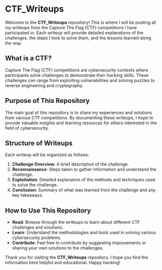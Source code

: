 # CTF_Writeups

Welcome to the **CTF_Writeups** repository! This is where I will be posting all my writeups from the Capture The Flag (CTF) competitions I have participated in. Each writeup will provide detailed explanations of the challenges, the steps I took to solve them, and the lessons learned along the way.

## What is a CTF?

Capture The Flag (CTF) competitions are cybersecurity contests where participants solve challenges to demonstrate their hacking skills. These challenges can range from exploiting vulnerabilities and solving puzzles to reverse engineering and cryptography.

## Purpose of This Repository

The main goal of this repository is to share my experiences and solutions from various CTF competitions. By documenting these writeups, I hope to provide valuable insights and learning resources for others interested in the field of cybersecurity. 

## Structure of Writeups

Each writeup will be organized as follows:
1. **Challenge Overview**: A brief description of the challenge.
2. **Reconnaissance**: Steps taken to gather information and understand the challenge.
3. **Exploitation**: Detailed explanation of the methods and techniques used to solve the challenge.
4. **Conclusion**: Summary of what was learned from the challenge and any key takeaways.

## How to Use This Repository

- **Read**: Browse through the writeups to learn about different CTF challenges and solutions.
- **Learn**: Understand the methodologies and tools used in solving various cybersecurity problems.
- **Contribute**: Feel free to contribute by suggesting improvements or sharing your own solutions to the challenges.

Thank you for visiting the **CTF_Writeups** repository. I hope you find the information here helpful and educational. Happy hacking!
